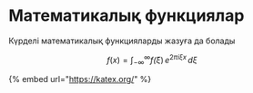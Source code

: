 # Математикалық функциялар

Күрделі математикалық функцияларды жазуға да болады

$$
% \f is defined as #1f(#2) using the macro
f(x) = \int_{-\infty}^\infty
    f\hat(\xi)\,e^{2 \pi i \xi x}
    \,d\xi
$$

{% embed url="https://katex.org/" %}



